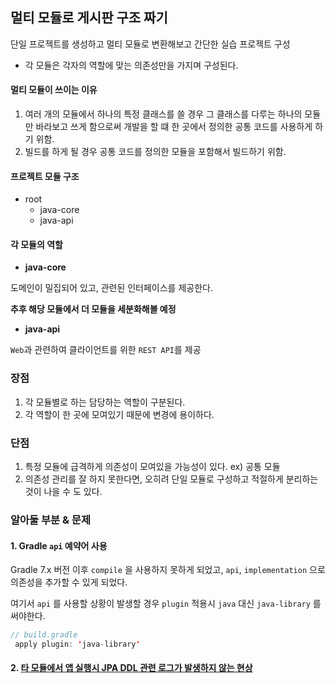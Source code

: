 ## 멀티 모듈로 게시판 구조 짜기

단일 프로젝트를 생성하고 멀티 모듈로 변환해보고 간단한 실습 프로젝트 구성

- 각 모듈은 각자의 역할에 맞는 의존성만을 가지며 구성된다.


#### 멀티 모듈이 쓰이는 이유
1. 여러 개의 모듈에서 하나의 특정 클래스를 쓸 경우 그 클래스를 다루는 하나의 모듈만 바라보고 쓰게 함으로써
개발을 할 떄 한 곳에서 정의한 공통 코드를 사용하게 하기 위함.
2. 빌드를 하게 될 경우 공통 코드를 정의한 모듈을 포함해서 빌드하기 위함.

#### 프로젝트 모듈 구조

+ root 
  - java-core
  - java-api
  
#### 각 모듈의 역할

- **java-core**

도메인이 밀집되어 있고, 관련된 인터페이스를 제공한다.

**추후 해당 모듈에서 더 모듈을 세분화해볼 예정** 

- **java-api**

`Web`과 관련하여 클라이언트를 위한 `REST API`를 제공

### 장점

1. 각 모듈별로 하는 담당하는 역할이 구분된다.
2. 각 역할이 한 곳에 모여있기 때문에 변경에 용이하다.


### 단점

1. 특정 모듈에 급격하게 의존성이 모여있을 가능성이 있다. ex) 공통 모듈
2. 의존성 관리를 잘 하지 못한다면, 오히려 단일 모듈로 구성하고 적절하게 분리하는 것이 나을 수 도 있다.


### 알아둘 부분 & 문제

#### 1. Gradle `api` 예약어 사용

Gradle 7.x 버전 이후 `compile` 을 사용하지 못하게 되었고, `api`, `implementation` 으로  의존성을 추가할 수 있게 되었다. 

여기서 `api` 를 사용할 상황이 발생할 경우 `plugin` 적용시 `java` 대신 `java-library` 를 써야한다.
```java
// build.gradle
 apply plugin: 'java-library'
```

#### 2. [타 모듈에서 앱 실행시 JPA DDL 관련 로그가 발생하지 않는 현상](https://awse2050.tistory.com/108)
